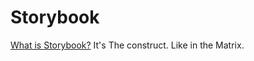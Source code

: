 
# Storybook

[What is Storybook?](./docs/what-is-storybook.md) 
It's The construct. Like in the Matrix.
